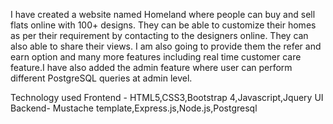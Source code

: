 I have created a website named Homeland where people can buy and
sell flats online with 100+ designs. They can be able to customize their
homes as per their requirement by contacting to the designers online.
They can also able to share their views. I am also going to provide them
the refer and earn option and many more features including real time
customer care feature.I have also added the admin feature where user can perform different PostgreSQL queries at admin level.

Technology used
Frontend - HTML5,CSS3,Bootstrap 4,Javascript,Jquery UI
Backend- Mustache template,Express.js,Node.js,Postgresql
